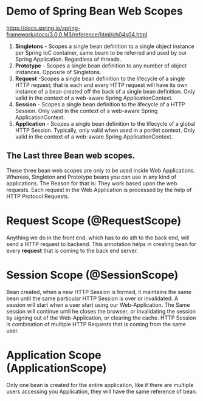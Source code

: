 # Demo of Spring Bean Web Scopes

https://docs.spring.io/spring-framework/docs/3.0.0.M3/reference/html/ch04s04.html

1. **Singletons** - Scopes a single bean definition to a single object instance per Spring IoC container, same beam to
   be
   referred and used by our Spring Application. Regardless of threads.
2. **Prototype** - Scopes a single bean definition to any number of object instances. Opposite of Singletons.
3. **Request** -Scopes a single bean definition to the lifecycle of a single HTTP request; that is each and every HTTP
   request will have its own instance of a bean created off the back of a single bean definition. Only valid in the
   context of a web-aware Spring ApplicationContext.
4. **Session** - Scopes a single bean definition to the lifecycle of a HTTP Session. Only valid in the context of a
   web-aware Spring ApplicationContext.
5. **Application** - Scopes a single bean definition to the lifecycle of a global HTTP Session. Typically, only valid
   when
   used in a portlet context. Only valid in the context of a web-aware Spring ApplicationContext.

## The Last three Bean web scopes.

These three bean web scopes are only to be used inside Web Applications. Whereas, Singleton and Prototype beans you can
use in any kind of applications. The Reason for that is: They work based upon the web requests. Each request in the Web
Application is processed by the help of HTTP Protocol Requests.

# Request Scope (@RequestScope)

Anything we do in the front end, which has to do sth to the back end, will send a HTTP request to backend. This
annotation helps in creating bean for every **request** that is coming to the back end server.

# Session Scope (@SessionScope)

Bean created, when a new HTTP Session is formed, it maintains the same bean until the same particular HTTP Session is
over or invalidated. A session will start when a user start using our Web-Application. The Same session will continue
until he closes the browser, or invalidating the session by signing out of the Web-Application, or clearing the cache.
HTTP Session is combination of multiple HTTP Requests that is coming from the same user.

# Application Scope (ApplicationScope)

Only one bean is created for the entire application, like if there are multiple users accessing you Application, they
will have the same reference of   bean. 

